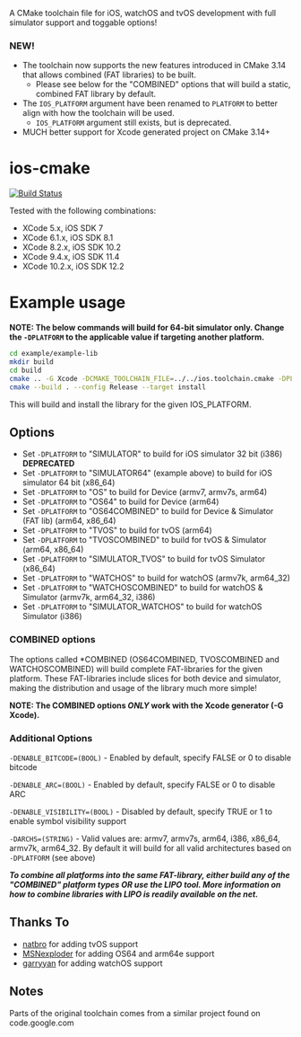 A CMake toolchain file for iOS, watchOS and tvOS development with full simulator support and toggable options!

### NEW!
* The toolchain now supports the new features introduced in CMake 3.14 that allows combined (FAT libraries) to be built.
    * Please see below for the "COMBINED" options that will build a static, combined FAT library by default.
* The `IOS_PLATFORM` argument have been renamed to `PLATFORM` to better align with how the toolchain will be used.
    * `IOS_PLATFORM` argument still exists, but is deprecated.
* MUCH better support for Xcode generated project on CMake 3.14+

ios-cmake
=========

[![Build Status](https://travis-ci.org/leetal/ios-cmake.svg?branch=master)](https://travis-ci.org/leetal/ios-cmake)

Tested with the following combinations:
* XCode 5.x, iOS SDK 7
* XCode 6.1.x, iOS SDK 8.1
* XCode 8.2.x, iOS SDK 10.2
* XCode 9.4.x, iOS SDK 11.4
* XCode 10.2.x, iOS SDK 12.2

# Example usage 
**NOTE: The below commands will build for 64-bit simulator only. Change the `-DPLATFORM` to the applicable value if targeting another platform.**

```bash
cd example/example-lib
mkdir build
cd build
cmake .. -G Xcode -DCMAKE_TOOLCHAIN_FILE=../../ios.toolchain.cmake -DPLATFORM=OS64COMBINED
cmake --build . --config Release --target install
```

This will build and install the library for the given IOS_PLATFORM.

## Options

* Set `-DPLATFORM` to "SIMULATOR" to build for iOS simulator 32 bit (i386) **DEPRECATED**
* Set `-DPLATFORM` to "SIMULATOR64" (example above) to build for iOS simulator 64 bit (x86_64)
* Set `-DPLATFORM` to "OS" to build for Device (armv7, armv7s, arm64)
* Set `-DPLATFORM` to "OS64" to build for Device (arm64)
* Set `-DPLATFORM` to "OS64COMBINED" to build for Device & Simulator (FAT lib) (arm64, x86_64)
* Set `-DPLATFORM` to "TVOS" to build for tvOS (arm64)
* Set `-DPLATFORM` to "TVOSCOMBINED" to build for tvOS & Simulator (arm64, x86_64)
* Set `-DPLATFORM` to "SIMULATOR_TVOS" to build for tvOS Simulator (x86_64)
* Set `-DPLATFORM` to "WATCHOS" to build for watchOS (armv7k, arm64_32)
* Set `-DPLATFORM` to "WATCHOSCOMBINED" to build for watchOS & Simulator (armv7k, arm64_32, i386)
* Set `-DPLATFORM` to "SIMULATOR_WATCHOS" to build for watchOS Simulator (i386)

### COMBINED options
The options called *COMBINED (OS64COMBINED, TVOSCOMBINED and WATCHOSCOMBINED) will build complete FAT-libraries for 
the given platform. These FAT-libraries include slices for both device and simulator, making the distribution and 
usage of the library much more simple!

**NOTE: The COMBINED options _ONLY_ work with the Xcode generator (-G Xcode).** 

### Additional Options
`-DENABLE_BITCODE=(BOOL)` - Enabled by default, specify FALSE or 0 to disable bitcode

`-DENABLE_ARC=(BOOL)` - Enabled by default, specify FALSE or 0 to disable ARC

`-DENABLE_VISIBILITY=(BOOL)` - Disabled by default, specify TRUE or 1 to enable symbol visibility support

`-DARCHS=(STRING)` - Valid values are: armv7, armv7s, arm64, i386, x86_64, armv7k, arm64_32. By default it will build for all valid architectures based on `-DPLATFORM` (see above)

__*To combine all platforms into the same FAT-library, either build any of the "*COMBINED*" platform types OR use the 
LIPO tool. More information on how to combine libraries with LIPO is readily available on the net.*__

## Thanks To

* [natbro](https://github.com/natbro) for adding tvOS support
* [MSNexploder](https://github.com/MSNexploder) for adding OS64 and arm64e support
* [garryyan](https://github.com/garryyan) for adding watchOS support

## Notes

Parts of the original toolchain comes from a similar project found on code.google.com
